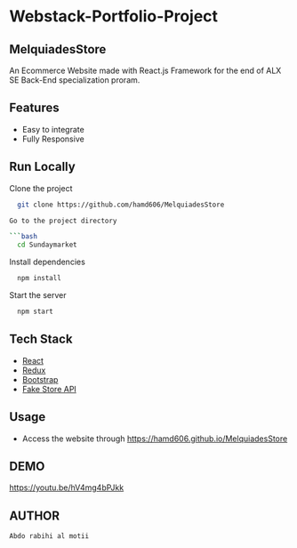 
# Webstack-Portfolio-Project

## MelquiadesStore

An Ecommerce Website made with React.js Framework for the end of ALX SE Back-End specialization proram.


## Features

- Easy to integrate
- Fully Responsive


## Run Locally

Clone the project

```bash
  git clone https://github.com/hamd606/MelquiadesStore

Go to the project directory

```bash
  cd Sundaymarket
```

Install dependencies

```bash
  npm install
```

Start the server

```bash
  npm start
```



## Tech Stack

* [React](https://reactjs.org/)
* [Redux](https://redux.js.org/)
* [Bootstrap](https://getbootstrap.com/)
* [Fake Store API](https://fakestoreapi.com/)

## Usage

   - Access the website through 
https://hamd606.github.io/MelquiadesStore
## DEMO

https://youtu.be/hV4mg4bPJkk

## AUTHOR

    Abdo rabihi al motii
